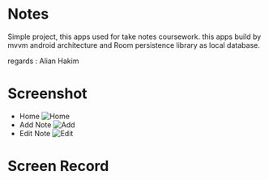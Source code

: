 # Notes
Simple project, this apps used for take notes coursework.
this apps build by mvvm android architecture and Room persistence library as local database.

regards : Alian Hakim
# Screenshot
- Home
![Home](https://user-images.githubusercontent.com/51102459/101309789-c7432300-387f-11eb-95e7-6851553c34cb.jpg)
- Add Note
![Add](https://user-images.githubusercontent.com/51102459/101309791-cad6aa00-387f-11eb-97bf-72b0c5922a25.jpg)
- Edit Note
![Edit](https://user-images.githubusercontent.com/51102459/101309780-c27e6f00-387f-11eb-8960-e481c37d4be2.jpg)

# Screen Record

